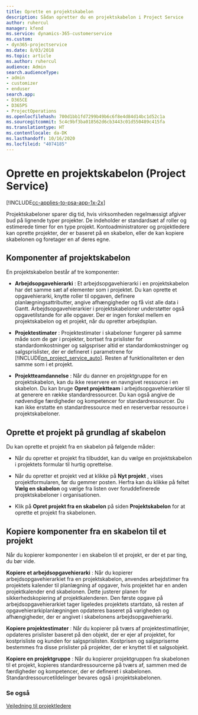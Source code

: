 ```yaml
---
title: Oprette en projektskabelon
description: Sådan opretter du en projektskabelon i Project Service
author: ruhercul
manager: kfend
ms.service: dynamics-365-customerservice
ms.custom:
- dyn365-projectservice
ms.date: 8/03/2018
ms.topic: article
ms.author: ruhercul
audience: Admin
search.audienceType:
- admin
- customizer
- enduser
search.app:
- D365CE
- D365PS
- ProjectOperations
ms.openlocfilehash: 700d1bb1fd7299b49b6c6f8e4d84d14bc1d52c1a
ms.sourcegitcommit: 5c4c9bf3ba018562d6cb3443c01d550489c415fa
ms.translationtype: HT
ms.contentlocale: da-DK
ms.lasthandoff: 10/16/2020
ms.locfileid: "4074185"
---
```

# <a name="create-a-project-template-project-service"></a>Oprette en projektskabelon (Project Service)

[!INCLUDE[cc-applies-to-psa-app-1x-2x](../includes/cc-applies-to-psa-app-1x-2x.md)]

Projektskabeloner sparer dig tid, hvis virksomheden regelmæssigt afgiver bud på lignende typer projekter. De indeholder er standardsæt af roller og estimerede timer for en type projekt. Kontoadministratorer og projektledere kan oprette projekter, der er baseret på en skabelon, eller de kan kopiere skabelonen og foretager en af deres egne.  
  
## <a name="components-of-project-template"></a>Komponenter af projektskabelon
 En projektskabelon består af tre komponenter:  
  
- **Arbejdsopgavehierarki** : Et arbejdsopgavehierarki i en projektskabelon har det samme sæt af elementer som i projektet. Du kan oprette et opgavehierarki, knytte roller til opgaven, definere planlægningsattributter, angive afhængigheder og få vist alle data i Gantt. Arbejdsopgavehierarkier i projektskabeloner understøtter også opgavetilstande for alle opgaver. Der er ingen forskel mellem en projektskabelon og et projekt, når du opretter arbejdsplan.  
  
- **Projektestimater** : Projektestimater i skabeloner fungerer på samme måde som de gør i projekter, bortset fra prislister for standardomkostninger og salgspriser altid er standardomkostninger og salgsprislister, der er defineret i parametrene for [!INCLUDE[pn_project_service_auto](../includes/pn-project-service-auto.md)]. Resten af funktionaliteten er den samme som i et projekt.  
  
- **Projektteamdannelse** : Når du danner en projektgruppe for en projektskabelon, kan du ikke reservere en navngivet ressource i en skabelon. Du kan bruge **Opret projektteam** i arbejdsopgavehierarkier til at generere en række standardressourcer. Du kan også angive de nødvendige færdigheder og kompetencer for standardressourcer. Du kan ikke erstatte en standardressource med en reserverbar ressource i projektskabeloner.  
  
## <a name="create-a-project-from-a-template"></a>Oprette et projekt på grundlag af skabelon  
 Du kan oprette et projekt fra en skabelon på følgende måder:  
  
-   Når du opretter et projekt fra tilbuddet, kan du vælge en projektskabelon i projektets formular til hurtig oprettelse.  
  
-   Når du opretter et projekt ved at klikke på **Nyt projekt** , vises projektformularen, før du gemmer posten. Herfra kan du klikke på feltet **Vælg en skabelon** og vælge fra listen over foruddefinerede projektskabeloner i organisationen.  
  
-   Klik på **Opret projekt fra en skabelon** på siden **Projektskabelon** for at oprette et projekt fra skabelonen.  
  
## <a name="copying-components-of-a-template-to-a-project"></a>Kopiere komponenter fra en skabelon til et projekt  
 Når du kopierer komponenter i en skabelon til et projekt, er der et par ting, du bør vide.  
  
 **Kopiere et arbejdsopgavehierarki** : Når du kopierer arbejdsopgavehierarkiet fra en projektskabelon, anvendes arbejdstimer fra projektets kalender til planlægning af opgaver, hvis projektet har en anden projektkalender end skabelonen. Dette justerer planen for sikkerhedskopiering af projektkalenderen. Den første opgave på arbejdsopgavehierarkiet tager ligeledes projektets startdato, så resten af opgavehierarkiplanlægningen opdateres baseret på varigheden og afhængigheder, der er angivet i skabelonens arbejdsopgavehierarki.  
  
 **Kopiere projektestimater** : Når du kopierer på tværs af projektestimatlinjer, opdateres prislister baseret på den objekt, der er ejer af projektet, for kostprisliste og kunden for salgsprislisten. Kostprisen og salgspriserne bestemmes fra disse prislister på projekter, der er knyttet til et salgsobjekt.  
  
 **Kopiere en projektgruppe** : Når du kopierer projektgruppen fra skabelonen til et projekt, kopieres standardressourcerne på tværs af, sammen med de færdigheder og kompetencer, der er defineret i skabelonen. Standardressourcetildelinger bevares også i projektskabelonen.  
  
### <a name="see-also"></a>Se også  
 [Vejledning til projektledere](../psa/project-manager-guide.md)
